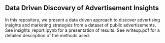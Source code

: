 ## Data Driven Discovery of Advertisement Insights 
In this repository, we present a data driven approach to discover advertising insights and marketing strategies from a dataset of public advertisements. See insights_report.ipynb for a presentation of results. See writeup.pdf for a detailed description of the methods used.
